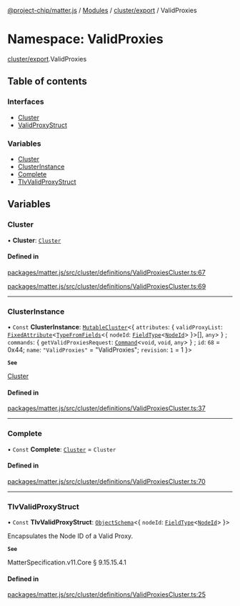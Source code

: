 [@project-chip/matter.js](../README.md) / [Modules](../modules.md) / [cluster/export](cluster_export.md) / ValidProxies

# Namespace: ValidProxies

[cluster/export](cluster_export.md).ValidProxies

## Table of contents

### Interfaces

- [Cluster](../interfaces/cluster_export.ValidProxies.Cluster.md)
- [ValidProxyStruct](../interfaces/cluster_export.ValidProxies.ValidProxyStruct.md)

### Variables

- [Cluster](cluster_export.ValidProxies.md#cluster)
- [ClusterInstance](cluster_export.ValidProxies.md#clusterinstance)
- [Complete](cluster_export.ValidProxies.md#complete)
- [TlvValidProxyStruct](cluster_export.ValidProxies.md#tlvvalidproxystruct)

## Variables

### Cluster

• **Cluster**: [`Cluster`](../interfaces/cluster_export.ValidProxies.Cluster.md)

#### Defined in

[packages/matter.js/src/cluster/definitions/ValidProxiesCluster.ts:67](https://github.com/project-chip/matter.js/blob/6d3b6a5d957d88a9231d6ecab4bb41f8133112be/packages/matter.js/src/cluster/definitions/ValidProxiesCluster.ts#L67)

[packages/matter.js/src/cluster/definitions/ValidProxiesCluster.ts:69](https://github.com/project-chip/matter.js/blob/6d3b6a5d957d88a9231d6ecab4bb41f8133112be/packages/matter.js/src/cluster/definitions/ValidProxiesCluster.ts#L69)

___

### ClusterInstance

• `Const` **ClusterInstance**: [`MutableCluster`](../interfaces/cluster_export.MutableCluster-1.md)\<\{ `attributes`: \{ `validProxyList`: [`FixedAttribute`](../interfaces/cluster_export.FixedAttribute.md)\<[`TypeFromFields`](tlv_export.md#typefromfields)\<\{ `nodeId`: [`FieldType`](../interfaces/tlv_export.FieldType.md)\<[`NodeId`](datatype_export.md#nodeid)\>  }\>[], `any`\>  } ; `commands`: \{ `getValidProxiesRequest`: [`Command`](../interfaces/cluster_export.Command.md)\<`void`, `void`, `any`\>  } ; `id`: ``68`` = 0x44; `name`: ``"ValidProxies"`` = "ValidProxies"; `revision`: ``1`` = 1 }\>

**`See`**

[Cluster](cluster_export.ValidProxies.md#cluster)

#### Defined in

[packages/matter.js/src/cluster/definitions/ValidProxiesCluster.ts:37](https://github.com/project-chip/matter.js/blob/6d3b6a5d957d88a9231d6ecab4bb41f8133112be/packages/matter.js/src/cluster/definitions/ValidProxiesCluster.ts#L37)

___

### Complete

• `Const` **Complete**: [`Cluster`](../interfaces/cluster_export.ValidProxies.Cluster.md) = `Cluster`

#### Defined in

[packages/matter.js/src/cluster/definitions/ValidProxiesCluster.ts:70](https://github.com/project-chip/matter.js/blob/6d3b6a5d957d88a9231d6ecab4bb41f8133112be/packages/matter.js/src/cluster/definitions/ValidProxiesCluster.ts#L70)

___

### TlvValidProxyStruct

• `Const` **TlvValidProxyStruct**: [`ObjectSchema`](../classes/tlv_export.ObjectSchema.md)\<\{ `nodeId`: [`FieldType`](../interfaces/tlv_export.FieldType.md)\<[`NodeId`](datatype_export.md#nodeid)\>  }\>

Encapsulates the Node ID of a Valid Proxy.

**`See`**

MatterSpecification.v11.Core § 9.15.15.4.1

#### Defined in

[packages/matter.js/src/cluster/definitions/ValidProxiesCluster.ts:25](https://github.com/project-chip/matter.js/blob/6d3b6a5d957d88a9231d6ecab4bb41f8133112be/packages/matter.js/src/cluster/definitions/ValidProxiesCluster.ts#L25)
